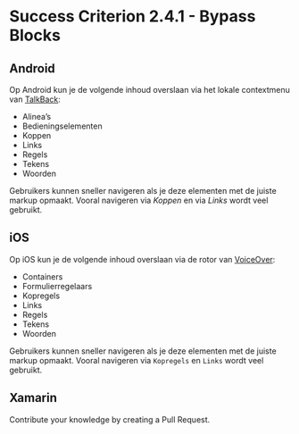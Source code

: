 # Success Criterion 2.4.1 - Bypass Blocks

## Android

Op Android kun je de volgende inhoud overslaan via het lokale contextmenu van [TalkBack](https://appt.nl/kennisbank/hulpmiddelen/schermlezer/android):

* Alinea’s
* Bedieningselementen
* Koppen
* Links
* Regels
* Tekens
* Woorden

Gebruikers kunnen sneller navigeren als je deze elementen met de juiste markup opmaakt. Vooral navigeren via _Koppen_ en via _Links_ wordt veel gebruikt.

## iOS

Op iOS kun je de volgende inhoud overslaan via de rotor van [VoiceOver](https://appt.nl/kennisbank/hulpmiddelen/schermlezer/ios):

* Containers
* Formulierregelaars
* Kopregels
* Links
* Regels
* Tekens
* Woorden

Gebruikers kunnen sneller navigeren als je deze elementen met de juiste markup opmaakt. Vooral navigeren via `Kopregels` en `Links` wordt veel gebruikt.

## Xamarin

Contribute your knowledge by creating a Pull Request.
